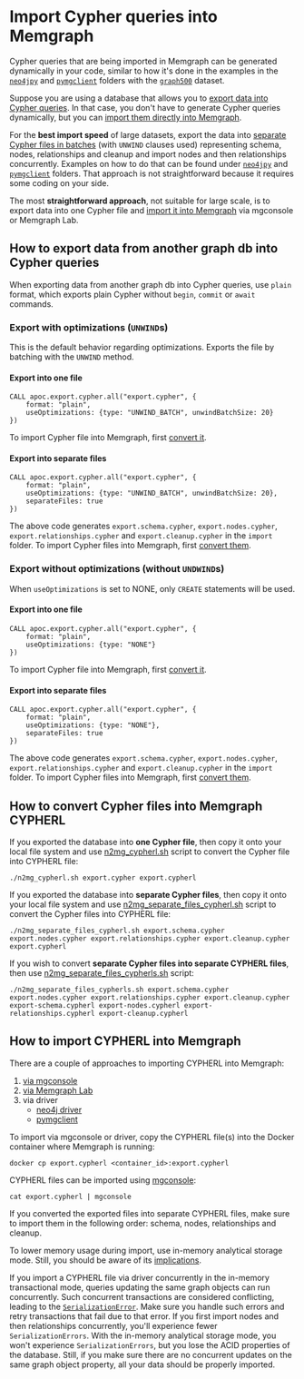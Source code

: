 # Import Cypher queries into Memgraph

Cypher queries that are being imported in Memgraph can be generated dynamically in your code, similar to how it's done in the examples in the [`neo4jpy`](./neo4jpy/) and [`pymgclient`](./pymgclient/) folders with the [`graph500`](../../datasets/graph500/) dataset. 

Suppose you are using a database that allows you to [export data into Cypher queries](#how-to-export-data-from-another-graph-db-into-cypher-queries). In that case, you don't have to generate Cypher queries dynamically, but you can [import them directly into Memgraph](#how-to-import-cypherl-into-memgraph). 

For the **best import speed** of large datasets, export the data into [separate Cypher files in batches](#export-into-separate-files) (with `UNWIND` clauses used) representing schema, nodes, relationships and cleanup and import nodes and then relationships concurrently. Examples on how to do that can be found under [`neo4jpy`](./neo4jpy/) and [`pymgclient`](./pymgclient/) folders. That approach is not straightforward because it requires some coding on your side. 

The most **straightforward approach**, not suitable for large scale, is to export data into one Cypher file and [import it into Memgraph](#how-to-import-cypherl-into-memgraph) via mgconsole or Memgraph Lab. 

## How to export data from another graph db into Cypher queries

When exporting data from another graph db into Cypher queries, use `plain` format, which exports plain Cypher without `begin`, `commit` or `await` commands. 

### Export with optimizations (`UNWIND`s)

This is the default behavior regarding optimizations. Exports the file by batching with the `UNWIND` method.

#### Export into one file

```
CALL apoc.export.cypher.all("export.cypher", {
    format: "plain",
    useOptimizations: {type: "UNWIND_BATCH", unwindBatchSize: 20}
})
```

To import Cypher file into Memgraph, first [convert it](#how-to-convert-cypher-files-into-memgraph-cypherl).

#### Export into separate files
```
CALL apoc.export.cypher.all("export.cypher", {
    format: "plain",
    useOptimizations: {type: "UNWIND_BATCH", unwindBatchSize: 20},
    separateFiles: true
})
```

The above code generates `export.schema.cypher`, `export.nodes.cypher`, `export.relationships.cypher` and `export.cleanup.cypher` in the `import` folder. To import Cypher files into Memgraph, first [convert them](#how-to-convert-cypher-files-into-memgraph-cypherl).

### Export without optimizations (without `UNDWIND`s)
When `useOptimizations` is set to NONE, only `CREATE` statements will be used. 

#### Export into one file

```
CALL apoc.export.cypher.all("export.cypher", {
    format: "plain",
    useOptimizations: {type: "NONE"}
})
```
To import Cypher file into Memgraph, first [convert it](#how-to-convert-cypher-files-into-memgraph-cypherl).

#### Export into separate files

```
CALL apoc.export.cypher.all("export.cypher", {
    format: "plain",
    useOptimizations: {type: "NONE"},
    separateFiles: true
})
```

The above code generates `export.schema.cypher`, `export.nodes.cypher`, `export.relationships.cypher` and `export.cleanup.cypher` in the `import` folder. To import Cypher files into Memgraph, first [convert them](#how-to-convert-cypher-files-into-memgraph-cypherl).

## How to convert Cypher files into Memgraph CYPHERL

If you exported the database into **one Cypher file**, then copy it onto your local file system and use [n2mg_cypherl.sh](https://github.com/memgraph/memgraph/blob/master/import/n2mg_cypherl.sh) script to convert the Cypher file into CYPHERL file:

```
./n2mg_cypherl.sh export.cypher export.cypherl
```

If you exported the database into **separate Cypher files**, then copy it onto your local file system and use [n2mg_separate_files_cypherl.sh](https://github.com/memgraph/memgraph/blob/master/import/n2mg_separate_files_cypherl.sh) script to convert the Cypher files into CYPHERL file:

```
./n2mg_separate_files_cypherl.sh export.schema.cypher export.nodes.cypher export.relationships.cypher export.cleanup.cypher export.cypherl
```

If you wish to convert **separate Cypher files into separate CYPHERL files**, then use [n2mg_separate_files_cypherls.sh](https://github.com/memgraph/memgraph/blob/master/import/n2mg_separate_files_cypherls.sh) script:

```
./n2mg_separate_files_cypherls.sh export.schema.cypher export.nodes.cypher export.relationships.cypher export.cleanup.cypher export-schema.cypherl export-nodes.cypherl export-relationships.cypherl export-cleanup.cypherl
```

## How to import CYPHERL into Memgraph

There are a couple of approaches to importing CYPHERL into Memgraph:
1. [via mgconsole](https://github.com/memgraph/mgconsole?tab=readme-ov-file#export--import-into-memgraph)
2. [via Memgraph Lab](https://memgraph.com/docs/data-migration/csv#csv-file-import-in-memgraph-lab)
3. via driver
    - [neo4j driver](./neo4jpy/)
    - [pymgclient](./pymgclient/)


To import via mgconsole or driver, copy the CYPHERL file(s) into the Docker container where Memgraph is running:

```
docker cp export.cypherl <container_id>:export.cypherl
```

CYPHERL files can be imported using [mgconsole](https://github.com/memgraph/mgconsole?tab=readme-ov-file#export--import-into-memgraph):

```
cat export.cypherl | mgconsole
```

If you converted the exported files into separate CYPHERL files, make sure to import them in the following order: schema, nodes, relationships and cleanup.

To lower memory usage during import, use in-memory analytical storage mode. Still, you should be aware of its [implications](https://memgraph.com/docs/fundamentals/storage-memory-usage#implications). 

If you import a CYPHERL file via driver concurrently in the in-memory transactional mode, queries updating the same graph objects can run concurrently. Such concurrent transactions are considered conflicting, leading to the [`SerializationError`](https://memgraph.com/docs/help-center/errors/serialization). Make sure you handle such errors and retry transactions that fail due to that error. If you first import nodes and then relationships concurrently, you'll experience fewer `SerializationErrors`. With the in-memory analytical storage mode, you won't experience `SerializationErrors`, but you lose the ACID properties of the database. Still, if you make sure there are no concurrent updates on the same graph object property, all your data should be properly imported. 


